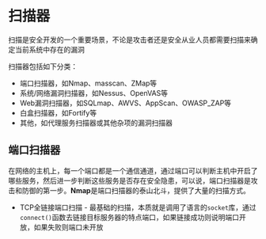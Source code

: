 # 扫描器

扫描是安全开发的一个重要场景，不论是攻击者还是安全从业人员都需要扫描来确定当前系统中存在的漏洞

扫描器包括如下分类：

- 端口扫描器，如Nmap、masscan、ZMap等
- 系统/网络漏洞扫描器，如Nessus、OpenVAS等
- Web漏洞扫描器，如SQLmap、AWVS、AppScan、OWASP_ZAP等
- 白盒扫描器，如Fortify等
- 其他，如代理服务扫描器或其他杂项的漏洞扫描器

## 端口扫描器

在网络的主机上，每一个端口都是一个通信通道，通过端口可以判断主机中开启了哪些服务，然后进一步判断这些服务是否存在安全隐患，可以说，端口扫描器是攻击和防御的第一步。**Nmap**是端口扫描器的泰山北斗，提供了大量的扫描方式。

- TCP全链接端口扫描 - 最基础的扫描，本质就是调用了语言的`socket`库，通过`connect()`函数去链接目标服务器的特点端口，如果链接成功则说明端口开放，如果失败则端口未开放